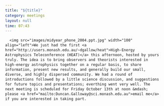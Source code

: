 ```yaml
---
title: "${title}"
category: meetings
layout: null
time: 07:43
---
```

<!-- converted from blosxom format post by dkg 22.1.2022 -->
<!-- created by convert.pl on Mon Jan 30 23:41:23 EST 2012 -->
<!-- converted from ../2006/09/heat-is-well-hot.html -->
<!-- Post timestamp Friday, September 15, 2006 3:43 PM -->
<!-- touch -t 200609151543 -->
<!-- Labels: 2006, meetings -->
      <img src="images/midyear_phone_2004.ppt.jpg" width="100" align="left">We just had the first <a href="http://users.monash.edu.au/~dgallow/heat">High-Energy Astrophysics Teleconference (HEAT)</a> this afternoon, hosted by yours truly. The idea is to bring observers and theorists interested in high-energy astrophysics together on a regular basis, to share information, present new results, and generally build our small, diverse, and highly dispersed community. We had a round of introductions followed by a little science discussion, and suggestions for future topics and presentations; everthing went very well. The next meeting is scheduled for Friday October 13th at noon &mdash; please <a href="mailto:Duncan.Galloway@sci.monash.edu.au">email me</a> if you are interested in taking part.
